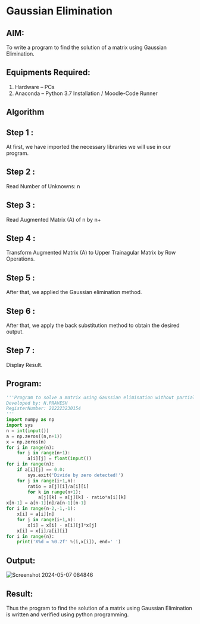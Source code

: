 # Gaussian Elimination

## AIM:
To write a program to find the solution of a matrix using Gaussian Elimination.

## Equipments Required:
1. Hardware – PCs
2. Anaconda – Python 3.7 Installation / Moodle-Code Runner

## Algorithm
## Step 1 :
At first, we have imported the necessary libraries we will use in our program.

## Step 2 :
Read Number of Unknowns: n

## Step 3 : 
Read Augmented Matrix (A) of n by n+

## Step 4 : 
Transform Augmented Matrix (A) to Upper Trainagular Matrix by Row Operations.

## Step 5 : 
After that, we applied the Gaussian elimination method.

## Step 6 : 
After that, we apply the back substitution method to obtain the desired output.

## Step 7 :
Display Result.


## Program:
```python
'''Program to solve a matrix using Gaussian elimination without partial pivoting.
Developed by: N.PRAVESH
RegisterNumber: 212223230154
'''
import numpy as np
import sys
n = int(input())
a = np.zeros((n,n+1))
x = np.zeros(n)
for i in range(n):
    for j in range(n+1):
        a[i][j] = float(input())
for i in range(n):
    if a[i][j] == 0.0:
        sys.exit('Divide by zero detected!')
    for j in range(i+1,n):
        ratio = a[j][i]/a[i][i]
        for k in range(n+1):
            a[j][k] = a[j][k] - ratio*a[i][k]
x[n-1] = a[n-1][n]/a[n-1][n-1]
for i in range(n-2,-1,-1):
    x[i] = a[i][n]
    for j in range(i+1,n):
        x[i] = x[i] - a[i][j]*x[j]
    x[i] = x[i]/a[i][i]
for i in range(n):
    print('X%d = %0.2f' %(i,x[i]), end=' ')
```

## Output:

![Screenshot 2024-05-07 084846](https://github.com/NPravesh2005/Gaussian/assets/164477756/55524ae4-f061-4829-a5cf-06818ebd42db)


## Result:
Thus the program to find the solution of a matrix using Gaussian Elimination is written and verified using python programming.

